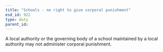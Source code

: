 ```yaml
---
title: "Schools - no right to give corporal punishment"
esd_id: 922
type: duty
parent_id:  
---
```


A local authority or the governing body of a school maintained by a local authority may not administer corporal punishment.

